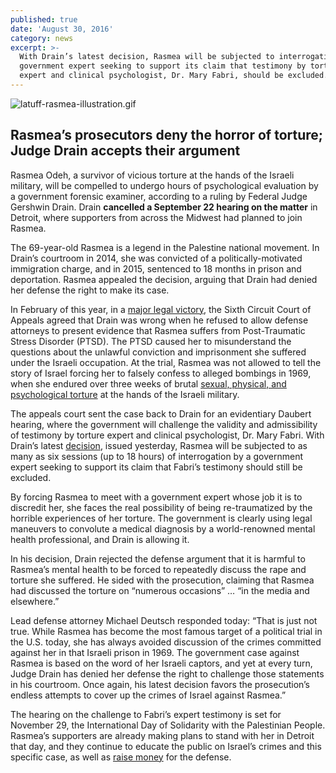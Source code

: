 ```yaml
---
published: true
date: 'August 30, 2016'
category: news
excerpt: >-
  With Drain’s latest decision, Rasmea will be subjected to interrogation by a
  government expert seeking to support its claim that testimony by torture
  expert and clinical psychologist, Dr. Mary Fabri, should be excluded.
---
```

![latuff-rasmea-illustration.gif]({{site.baseurl}}/assets/img/latuff-rasmea-illustration.gif)

## Rasmea’s prosecutors deny the horror of torture; Judge Drain accepts their argument

Rasmea Odeh, a survivor of vicious torture at the hands of the Israeli military, will be compelled to undergo hours of psychological evaluation by a government forensic examiner, according to a ruling by Federal Judge Gershwin Drain.  Drain **cancelled a September 22 hearing on the matter** in Detroit, where supporters from across the Midwest had planned to join Rasmea.

The 69-year-old Rasmea is a legend in the Palestine national movement. In Drain’s courtroom in 2014, she was convicted of a politically-motivated immigration charge, and in 2015, sentenced to 18 months in prison and deportation. Rasmea appealed the decision, arguing that Drain had denied her defense the right to make its case.

In February of this year, in a [major legal victory](http://justice4rasmea.org/news/2016/02/26/Rasmea-Defense-Committee-celebrating-today-planning-next-steps/), the Sixth Circuit Court of Appeals agreed that Drain was wrong when he refused to allow defense attorneys to present evidence that Rasmea suffers from Post-Traumatic Stress Disorder (PTSD). The PTSD caused her to misunderstand the questions about the unlawful conviction and imprisonment she suffered under the Israeli occupation. At the trial, Rasmea was not allowed to tell the story of Israel forcing her to falsely confess to alleged bombings in 1969, when she endured over three weeks of brutal [sexual, physical, and psychological torture](http://www.truth-out.org/news/item/25910-tortured-and-raped-by-israel-persecuted-by-the-united-states) at the hands of the Israeli military.

The appeals court sent the case back to Drain for an evidentiary Daubert hearing, where the government will challenge the validity and admissibility of testimony by torture expert and clinical psychologist, Dr. Mary Fabri. With Drain’s latest [decision]({{site.baseurl}}/assets/img/7656312-0--10921.pdf), issued yesterday, Rasmea will be subjected to as many as six sessions (up to 18 hours) of interrogation by a government expert seeking to support its claim that Fabri’s testimony should still be excluded.

By forcing Rasmea to meet with a government expert whose job it is to discredit her, she faces the real possibility of being re-traumatized by the horrible experiences of her torture. The government is clearly using legal maneuvers to convolute a medical diagnosis by a world-renowned mental health professional, and Drain is allowing it.

In his decision, Drain rejected the defense argument that it is harmful to Rasmea’s mental health to be forced to repeatedly discuss the rape and torture she suffered.  He sided with the prosecution, claiming that Rasmea had discussed the torture on “numerous occasions” … “in the media and elsewhere.”

Lead defense attorney Michael Deutsch responded today: “That is just not true.  While Rasmea has become the most famous target of a political trial in the U.S. today, she has always avoided discussion of the crimes committed against her in that Israeli prison in 1969. The government case against Rasmea is based on the word of her Israeli captors, and yet at every turn, Judge Drain has denied her defense the right to challenge those statements in his courtroom. Once again, his latest decision favors the prosecution’s endless attempts to cover up the crimes of Israel against Rasmea.”

The hearing on the challenge to Fabri’s expert testimony is set for November 29, the International Day of Solidarity with the Palestinian People. Rasmea’s supporters are already making plans to stand with her in Detroit that day, and they continue to educate the public on Israel’s crimes and this specific case, as well as [raise money](http://justice4rasmea.org/donate/) for the defense.
